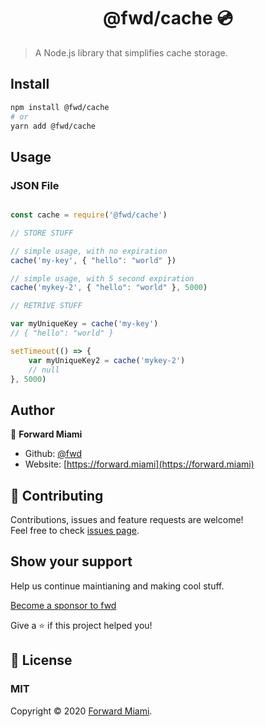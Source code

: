 <h1 align="center">@fwd/cache 💿</h1>

> A Node.js library that simplifies cache storage.

## Install

```sh
npm install @fwd/cache
# or
yarn add @fwd/cache
```

## Usage

### JSON File

```js

const cache = require('@fwd/cache')

// STORE STUFF

// simple usage, with no expiration
cache('my-key', { "hello": "world" }) 

// simple usage, with 5 second expiration
cache('mykey-2', { "hello": "world" }, 5000)

// RETRIVE STUFF

var myUniqueKey = cache('my-key')
// { "hello": "world" }

setTimeout(() => {
	var myUniqueKey2 = cache('mykey-2')
	// null
}, 5000)

```

## Author

👤  **Forward Miami**

* Github: [@fwd](https://github.com/fwd)
* Website: [https://forward.miami](https://forward.miami)

## 🤝 Contributing

Contributions, issues and feature requests are welcome!<br />Feel free to check [issues page](https://github.com/fwd/cache/issues).

## Show your support

Help us continue maintianing and making cool stuff.

[Become a sponsor to fwd](https://github.com/sponsors/fwd)

Give a ⭐️ if this project helped you!

## 📝 License

### MIT

Copyright © 2020 [Forward Miami](https://forward.miami).

